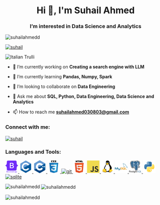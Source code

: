 <h1 align="center">Hi 👋, I'm Suhail Ahmed</h1>
<h3 align="center">I’m interested in Data Science and Analytics</h3>

<p align="left"> <img src="https://komarev.com/ghpvc/?username=suhailahmedd&label=Profile%20views&color=0e75b6&style=flat" alt="suhailahmedd" /> </p>

<p align="left"> <a href="https://twitter.com/suhail" target="blank"><img src="https://img.shields.io/twitter/follow/suhail?logo=twitter&style=for-the-badge" alt="suhail" /></a> </p>

<img src="https://media4.giphy.com/media/qgQUggAC3Pfv687qPC/200w.gif?cid=790b7611h15alh8sq74upc9z1mqhzuhw2tvlaj6luoppjazz&ep=v1_gifs_search&rid=200w.gif&ct=g" alt="Italian Trulli">



- 🔭 I’m currently working on **Creating a search engine with LLM**

- 🌱 I’m currently learning **Pandas, Numpy, Spark**

- 👯 I’m looking to collaborate on **Data Engineering**

- 💬 Ask me about **SQL, Python, Data Engineering, Data Science and Analytics**

- 📫 How to reach me **suhailahmed030803@gmail.com**

<h3 align="left">Connect with me:</h3>
<p align="left">
<a href="https://twitter.com/suhail" target="blank"><img align="center" src="https://raw.githubusercontent.com/rahuldkjain/github-profile-readme-generator/master/src/images/icons/Social/twitter.svg" alt="suhail" height="30" width="40" /></a>
</p>

<h3 align="left">Languages and Tools:</h3>
<p align="left"> <a href="https://getbootstrap.com" target="_blank" rel="noreferrer"> <img src="https://raw.githubusercontent.com/devicons/devicon/master/icons/bootstrap/bootstrap-plain-wordmark.svg" alt="bootstrap" width="40" height="40"/> </a> <a href="https://www.cprogramming.com/" target="_blank" rel="noreferrer"> <img src="https://raw.githubusercontent.com/devicons/devicon/master/icons/c/c-original.svg" alt="c" width="40" height="40"/> </a> <a href="https://www.w3schools.com/cpp/" target="_blank" rel="noreferrer"> <img src="https://raw.githubusercontent.com/devicons/devicon/master/icons/cplusplus/cplusplus-original.svg" alt="cplusplus" width="40" height="40"/> </a> <a href="https://www.w3schools.com/css/" target="_blank" rel="noreferrer"> <img src="https://raw.githubusercontent.com/devicons/devicon/master/icons/css3/css3-original-wordmark.svg" alt="css3" width="40" height="40"/> </a> <a href="https://git-scm.com/" target="_blank" rel="noreferrer"> <img src="https://www.vectorlogo.zone/logos/git-scm/git-scm-icon.svg" alt="git" width="40" height="40"/> </a> <a href="https://www.w3.org/html/" target="_blank" rel="noreferrer"> <img src="https://raw.githubusercontent.com/devicons/devicon/master/icons/html5/html5-original-wordmark.svg" alt="html5" width="40" height="40"/> </a> <a href="https://developer.mozilla.org/en-US/docs/Web/JavaScript" target="_blank" rel="noreferrer"> <img src="https://raw.githubusercontent.com/devicons/devicon/master/icons/javascript/javascript-original.svg" alt="javascript" width="40" height="40"/> </a> <a href="https://www.linux.org/" target="_blank" rel="noreferrer"> <img src="https://raw.githubusercontent.com/devicons/devicon/master/icons/linux/linux-original.svg" alt="linux" width="40" height="40"/> </a> <a href="https://www.mysql.com/" target="_blank" rel="noreferrer"> <img src="https://raw.githubusercontent.com/devicons/devicon/master/icons/mysql/mysql-original-wordmark.svg" alt="mysql" width="40" height="40"/> </a> <a href="https://www.postgresql.org" target="_blank" rel="noreferrer"> <img src="https://raw.githubusercontent.com/devicons/devicon/master/icons/postgresql/postgresql-original-wordmark.svg" alt="postgresql" width="40" height="40"/> </a> <a href="https://www.python.org" target="_blank" rel="noreferrer"> <img src="https://raw.githubusercontent.com/devicons/devicon/master/icons/python/python-original.svg" alt="python" width="40" height="40"/> </a> <a href="https://www.sqlite.org/" target="_blank" rel="noreferrer"> <img src="https://www.vectorlogo.zone/logos/sqlite/sqlite-icon.svg" alt="sqlite" width="40" height="40"/> </a> </p>

<p><img align="left" src="https://github-readme-stats.vercel.app/api/top-langs?username=suhailahmedd&show_icons=true&locale=en&layout=compact" alt="suhailahmedd" /></p>

<p>&nbsp;<img align="center" src="https://github-readme-stats.vercel.app/api?username=suhailahmedd&show_icons=true&locale=en" alt="suhailahmedd" /></p>

<p><img align="center" src="https://github-readme-streak-stats.herokuapp.com/?user=suhailahmedd&" alt="suhailahmedd" /></p>
